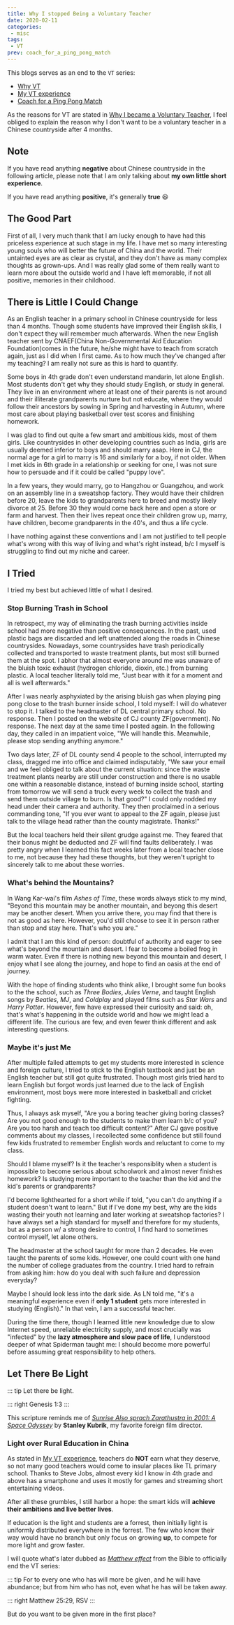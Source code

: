 ```yaml
---
title: Why I stopped Being a Voluntary Teacher
date: 2020-02-11
categories:
 - misc
tags:
 - VT
prev: coach_for_a_ping_pong_match
---
```


This blogs serves as an end to the `VT` series:

- [Why VT](why_vt)
- [My VT experience](vt)
- [Coach for a Ping Pong Match](coach_for_a_ping_pong_match)

<!-- more -->

As the reasons for VT are stated in [Why I became a Voluntary Teacher](why_vt), I feel obliged to explain the reason why I don't want to be a voluntary teacher in a Chinese countryside after 4 months.

## Note

If you have read anything **negative** about Chinese countryside in the following article, please note that I am only talking about **my own little short experience**.

If you have read anything **positive**, it's generally **true** :laughing:

## The Good Part

First of all, I very much thank that I am lucky enough to have had this priceless experience at such stage in my life. I have met so many interesting young souls who will better the future of China and the world. Their untainted eyes are as clear as crystal, and they don't have as many complex thoughts as grown-ups. And I was really glad some of them really want to learn more about the outside world and I have left memorable, if not all positive, memories in their childhood.

## There is Little I Could Change

As an English teacher in a primary school in Chinese countryside for less than 4 months. Though some students have improved their English skills, I don't expect they will remember much afterwards. When the new English teacher sent by CNAEF(China Non-Governmental Aid Education Foundation)comes in the future, he/she might have to teach from scratch again, just as I did when I first came. As to how much they've changed after my teaching? I am really not sure as this is hard to quantify.

Some boys in 4th grade don't even understand mandarin, let alone English. Most students don't get why they should study English, or study in general. They live in an environment where at least one of their parents is not around and their illiterate grandparents nurture but not educate, where they would follow their ancestors by sowing in Spring and harvesting in Autumn, where most care about playing basketball over test scores and finishing homework.

I was glad to find out quite a few smart and ambitious kids, most of them girls. Like countrysides in other developing countries such as India, girls are usually deemed inferior to boys and should marry asap. Here in CJ, the normal age for a girl to marry is 16 and similarly for a boy, if not older. When I met kids in 6th grade in a relationship or seeking for one, I was not sure how to persuade and if it could be called "puppy love".

In a few years, they would marry, go to Hangzhou or Guangzhou, and work on an assembly line in a sweatshop factory. They would have their children before 20, leave the kids to grandparents here to breed and mostly likely divorce at 25. Before 30 they would come back here and open a store or farm and harvest. Then their lives repeat once their children grow up, marry, have children, become grandparents in the 40's, and thus a life cycle.

I have nothing against these conventions and I am not justified to tell people what's wrong with this way of living and what's right instead, b/c I myself is struggling to find out my niche and career.

## I Tried

I tried my best but achieved little of what I desired.

### Stop Burning Trash in School

In retrospect, my way of eliminating the trash burning activities inside school had more negative than positive consequences. In the past, used plastic bags are discarded and left unattended along the roads in Chinese countrysides. Nowadays, some countrysides have trash periodically collected and transported to waste treatment plants, but most still burned them at the spot. I abhor that almost everyone around me was unaware of the bluish toxic exhaust (hydrogen chloride, dioxin, etc.) from burning plastic. A local teacher literally told me, "Just bear with it for a moment and all is well afterwards."

After I was nearly asphyxiated by the arising bluish gas when playing ping pong close to the trash burner inside school, I told myself: I will do whatever to stop it. I talked to the headmaster of DL central primary school. No response. Then I posted on the website of CJ county ZF(government). No response. The next day at the same time I posted again. In the following day, they called in an impatient voice, "We will handle this. Meanwhile, please stop sending anything anymore."

Two days later, ZF of DL county send 4 people to the school, interrupted my class, dragged me into office and claimed indisputably, "We saw your email and we feel obliged to talk about the current situation: since the waste treatment plants nearby are still under construction and there is no usable one within a reasonable distance, instead of burning inside school, starting from tomorrow we will send a truck every week to collect the trash and send them outside village to burn. Is that good?" I could only nodded my head under their camera and authority. They then proclaimed in a serious commanding tone, "If you ever want to appeal to the ZF again, please just talk to the village head rather than the county magistrate. Thanks!"

But the local teachers held their silent grudge against me. They feared that their bonus might be deducted and ZF will find faults deliberately. I was pretty angry when I learned this fact weeks later from a local teacher close to me, not because they had these thoughts, but they weren't upright to sincerely talk to me about these worries.

### What's behind the Mountains?

In Wang Kar-wai's film *Ashes of Time*, these words always stick to my mind, "Beyond this mountain may be another mountain, and beyong this desert may be another desert. When you arrive there, you may find that there is not as good as here. However, you'd still choose to see it in person rather than stop and stay here. That's who you are."

I admit that I am this kind of person: doubtful of authority and eager to see what's beyond the mountain and desert. I fear to become a boiled frog in warm water. Even if there is nothing new beyond this mountain and desert, I enjoy what I see along the journey, and hope to find an oasis at the end of journey.

With the hope of finding students who think alike, I brought some fun books to the the school, such as *Three Bodies*, *Jules Verne*, and taught English songs by *Beatles*, *MJ*, and *Coldplay* and played films such as *Star Wars* and *Harry Potter*. However, few have expressed their curiosity and said: oh, that's what's happening in the outside world and how we might lead a different life. The curious are few, and even fewer think different and ask interesting questions.

### Maybe it's just Me

After multiple failed attempts to get my students more interested in science and foreign culture, I tried to stick to the English textbook and just be an English teacher but still got quite frustrated. Though most girls tried hard to learn English but forgot words just learned due to the lack of English environment, most boys were more interested in basketball and cricket fighting.

Thus, I always ask myself, "Are you a boring teacher giving boring classes? Are you not good enough to the students to make them learn b/c of you? Are you too harsh and teach too difficult content?" After CJ gave positive comments about my classes, I recollected some confidence but still found few kids frustrated to remember English words and reluctant to come to my class.

Should I blame myself? Is it the teacher's responsiblity when a student is impossible to become serious about schoolwork and almost never finishes homework? Is studying more important to the teacher than the kid and the kid's parents or grandparents?

I'd become lighthearted for a short while if told, "you can't do anything if a student doesn't want to learn." But if I've done my best, why are the kids wasting their youth not learning and later working at sweatshop factories? I have always set a high standard for myself and therefore for my students, but as a person w/ a strong desire to control, I find hard to sometimes control myself, let alone others.

The headmaster at the school taught for more than 2 decades. He even taught the parents of some kids. However, one could count with one hand the number of college graduates from the country. I tried hard to refrain from asking him: how do you deal with such failure and depression everyday?

Maybe I should look less into the dark side. As LN told me, "it's a meaningful experience even if **only 1 student** gets more interested in studying (English)." In that vein, I am a successful teacher.

During the time there, though I learned little new knowledge due to slow Internet speed, unreliable electricity supply, and most crucially was "infected" by the **lazy atmosphere and slow pace of life**, I understood deeper of what Spiderman taught me: I should become more powerful before assuming great responsibility to help others.

## Let There Be Light

::: tip
Let there be light.

::: right
Genesis 1:3
:::

This scripture reminds me of [*Sunrise Also sprach Zarathustra* in *2001: A Space Odyssey*](https://youtu.be/e-QFj59PON4) by **Stanley Kubrik**, my favorite foreign film director.

### Light over Rural Education in China

As stated in [My VT experience](vt.md#老师只是兼职教书), teachers do **NOT** earn what they deserve, so not many good teachers would come to insular places like TL primary school. Thanks to Steve Jobs, almost every kid I know in 4th grade and above has a smartphone and uses it mostly for games and streaming short entertaining videos.

After all these grumbles, I still harbor a hope: the smart kids will **achieve their ambitions and live better lives**.

If education is the light and students are a forrest, then initially light is uniformly distributed everywhere in the forrest. The few who know their way would have no branch but only focus on growing **up**, to compete for more light and grow faster.

I will quote what's later dubbed as [*Matthew effect*](https://en.wikipedia.org/wiki/Matthew_effect) from the Bible to officially end the VT series:

::: tip
For to every one who has will more be given, and he will have abundance; but from him who has not, even what he has will be taken away.

::: right
Matthew 25:29, RSV
:::

But do you want to be given more in the first place?
